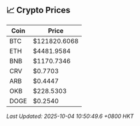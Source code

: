 ## 📈 Crypto Prices

| Coin | Price |
| ---- | ----- |
| BTC | $121820.6068 |
| ETH | $4481.9584 |
| BNB | $1170.7346 |
| CRV | $0.7703 |
| ARB | $0.4447 |
| OKB | $228.5303 |
| DOGE | $0.2540 |

_Last Updated: 2025-10-04 10:50:49.6 +0800 HKT_
